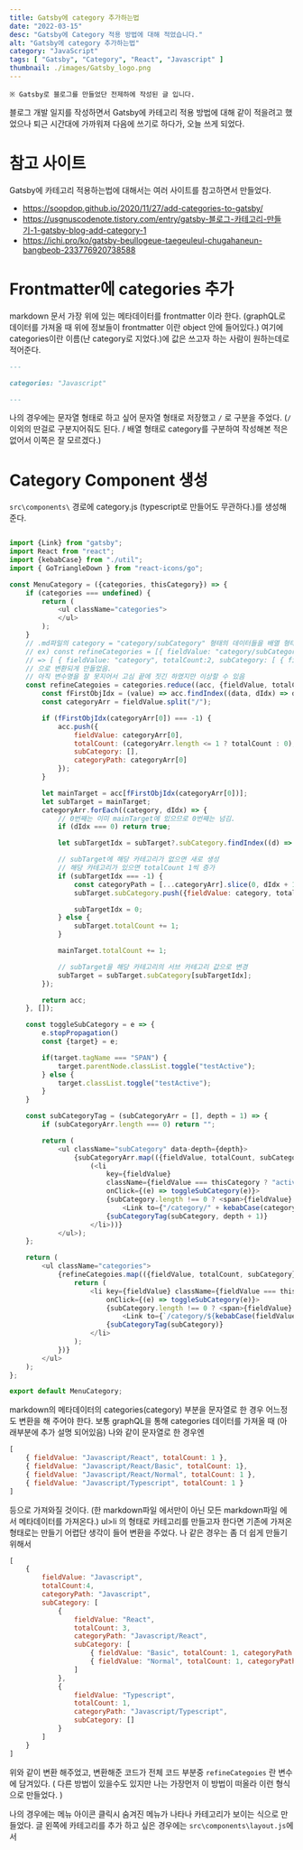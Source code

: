 ```yaml
---
title: Gatsby에 category 추가하는법
date: "2022-03-15"
desc: "Gatsby에 Category 적용 방법에 대해 적었습니다."
alt: "Gatsby에 category 추가하는법"
category: "JavaScript"
tags: [ "Gatsby", "Category", "React", "Javascript" ]
thumbnail: ./images/Gatsby_logo.png
---
```


`※ Gatsby로 블로그를 만들었단 전제하에 작성된 글 입니다.`  

블로그 개발 일지를 작성하면서 Gatsby에 카테고리 적용 방법에 대해 같이 적을려고 했었으나 퇴근 시간대에 가까워져 다음에 쓰기로 하다가,
오늘 쓰게 되었다.

# 참고 사이트

Gatsby에 카테고리 적용하는법에 대해서는 여러 사이트를 참고하면서 만들었다.

 - https://soopdop.github.io/2020/11/27/add-categories-to-gatsby/
 - https://usgnuscodenote.tistory.com/entry/gatsby-블로그-카테고리-만들기-1-gatsby-blog-add-category-1
 - https://ichi.pro/ko/gatsby-beullogeue-taegeuleul-chugahaneun-bangbeob-233776920738588
 
# Frontmatter에 categories 추가

markdown 문서 가장 위에 있는 메타데이터를 frontmatter 이라 한다. (graphQL로 데이터를 가져올 때 위에 정보들이 frontmatter 이란 object 안에 들어있다.)
여기에 categories이란 이름(난 category로 지었다.)에 값은 쓰고자 하는 사람이 원하는데로 적어준다.

```markdown
---

categories: "Javascript"

---
```

나의 경우에는 문자열 형태로 하고 싶어 문자열 형태로 저장했고 `/` 로 구분을 주었다.
(`/` 이외의 딴걸로 구분지어줘도 된다. / 배열 형태로 category를 구분하여 작성해본 적은 없어서 이쪽은 잘 모르겠다.)

# Category Component 생성

`src\components\` 경로에 category.js (typescript로 만들어도 무관하다.)를 생성해준다.

```javascript

import {Link} from "gatsby";
import React from "react";
import {kebabCase} from "./util";
import { GoTriangleDown } from "react-icons/go";

const MenuCategory = ({categories, thisCategory}) => {
    if (categories === undefined) {
        return (
            <ul className="categories">
            </ul>
        );
    }
    // .md파일의 category = "category/subCategory" 형태의 데이터들을 배열 형태로 가져와 정제
    // ex) const refineCategories = [{ fieldValue: "category/subCategory, totalCount: 2 }]
    // => [ { fieldValue: "category", totalCount:2, subCategory: [ { fieldValue: "subCategory", totalCount: 2, subCategory:[] } ]  } ]
    // 으로 변환되게 만들었음.
    // 아직 변수명을 잘 못지어서 고심 끝에 짓긴 하였지만 이상할 수 있음
    const refineCategoies = categories.reduce((acc, {fieldValue, totalCount}, idx) => {
        const fFirstObjIdx = (value) => acc.findIndex((data, dIdx) => data.fieldValue !== undefined && data.fieldValue === value);
        const categoryArr = fieldValue.split("/");

        if (fFirstObjIdx(categoryArr[0]) === -1) {
            acc.push({
                fieldValue: categoryArr[0],
                totalCount: (categoryArr.length <= 1 ? totalCount : 0),
                subCategory: [],
                categoryPath: categoryArr[0]
            });
        }

        let mainTarget = acc[fFirstObjIdx(categoryArr[0])];
        let subTarget = mainTarget;
        categoryArr.forEach((category, dIdx) => {
            // 0번째는 이미 mainTarget에 있으므로 0번째는 넘김.
            if (dIdx === 0) return true;

            let subTargetIdx = subTarget?.subCategory.findIndex((d) => d.fieldValue !== undefined && d.fieldValue === category) || -1;

            // subTarget에 해당 카테고리가 없으면 새로 생성
            // 해당 카테고리가 있으면 totalCount 1씩 증가
            if (subTargetIdx === -1) {
                const categoryPath = [...categoryArr].slice(0, dIdx + 1).join("/");
                subTarget.subCategory.push({fieldValue: category, totalCount, subCategory: [], categoryPath});

                subTargetIdx = 0;
            } else {
                subTarget.totalCount += 1;
            }

            mainTarget.totalCount += 1;

            // subTarget을 해당 카테고리의 서브 카테고리 값으로 변경
            subTarget = subTarget.subCategory[subTargetIdx];
        });

        return acc;
    }, []);

    const toggleSubCategory = e => {
        e.stopPropagation()
        const {target} = e;

        if(target.tagName === "SPAN") {
            target.parentNode.classList.toggle("testActive");
        } else {
            target.classList.toggle("testActive");
        }
    }

    const subCategoryTag = (subCategoryArr = [], depth = 1) => {
        if (subCategoryArr.length === 0) return "";

        return (
            <ul className="subCategory" data-depth={depth}>
                {subCategoryArr.map(({fieldValue, totalCount, subCategory, categoryPath}, cIdx) =>
                    (<li
                        key={fieldValue}
                        className={fieldValue === thisCategory ? "active" : ""}
                        onClick={(e) => toggleSubCategory(e)}>
                        {subCategory.length !== 0 ? <span>{fieldValue} ({totalCount}) <GoTriangleDown /></span> :
                            <Link to={"/category/" + kebabCase(categoryPath)}>{fieldValue} ({totalCount})</Link>}
                        {subCategoryTag(subCategory, depth + 1)}
                    </li>))}
            </ul>);
    };

    return (
        <ul className="categories">
            {refineCategoies.map(({fieldValue, totalCount, subCategory}) => {
                return (
                    <li key={fieldValue} className={fieldValue === thisCategory ? "active" : ""}
                        onClick={(e) => toggleSubCategory(e)}>
                        {subCategory.length !== 0 ? <span>{fieldValue} ({totalCount}) <GoTriangleDown /></span> :
                            <Link to={`/category/${kebabCase(fieldValue)}`}>{fieldValue}({totalCount})</Link>}
                        {subCategoryTag(subCategory)}
                    </li>
                );
            })}
        </ul>
    );
};

export default MenuCategory;

```

markdown의 메타데이터의 categories(category) 부분을 문자열로 한 경우 어느정도 변환을 해 주어야 한다.
보통 graphQL을 통해 categories 데이터를 가져올 때 (아래부분에 추가 설명 되어있음) 나와 같이 문자열로 한 경우엔
```javascript
[
    { fieldValue: "Javascript/React", totalCount: 1 },
    { fieldValue: "Javascript/React/Basic", totalCount: 1},
    { fieldValue: "Javascript/React/Normal", totalCount: 1 },
    { fieldValue: "Javascript/Typescript", totalCount: 1 }
]
```

등으로 가져와질 것이다. (한 markdown파일 에서만이 아닌 모든 markdown파일 에서 메타데이터를 가져온다.)
ul>li 의 형태로 카테고리를 만들고자 한다면 기존에 가져온 형태로는 만들기 어렵단 생각이 들어 변환을 주었다.
나 같은 경우는 좀 더 쉽게 만들기 위해서

```javascript
[
    { 
        fieldValue: "Javascript", 
        totalCount:4,
        categoryPath: "Javascript",
        subCategory: [
            { 
                fieldValue: "React",
                totalCount: 3,
                categoryPath: "Javascript/React",
                subCategory: [
                    { fieldValue: "Basic", totalCount: 1, categoryPath: "Javascript/React/Basic"  ,subCategory: [] },
                    { fieldValue: "Normal", totalCount: 1, categoryPath: "Javascript/React/Normal"  ,subCategory: [] }
                ]
            },
            {
                fieldValue: "Typescript",
                totalCount: 1,
                categoryPath: "Javascript/Typescript",
                subCategory: []
            }
        ] 
    }
]
```
위와 같이 변환 해주었고, 변환해준 코드가 전체 코드 부분중 `refineCategoies` 란 변수에 담겨있다. ( 다른 방법이 있을수도 있지만 나는 가장먼저 이 방법이 떠올라 이런 형식으로 만들었다. )




나의 경우에는 메뉴 아이콘 클릭시 숨겨진 메뉴가 나타나 카테고리가 보이는 식으로 만들었다. 글 왼쪽에 카테고리를 추가 하고 싶은 경우에는
`src\components\layout.js`에서
